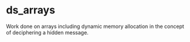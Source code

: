 # ds_arrays
Work done on arrays including dynamic memory allocation in the concept of deciphering a hidden message.
